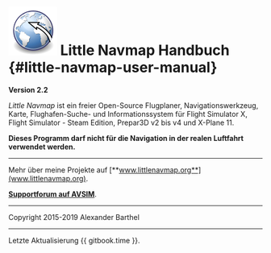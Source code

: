 # ![Little Navmap](../images/littlenavmap.svg "Little Navmap") Little Navmap Handbuch {#little-navmap-user-manual}

**Version 2.2**

_Little Navmap_ ist ein freier Open-Source Flugplaner, Navigationswerkzeug, Karte, Flughafen-Suche- und Informationssystem für Flight Simulator X, Flight Simulator - Steam Edition, Prepar3D v2 bis v4 und X-Plane 11.

**Dieses Programm darf nicht für die Navigation in der realen Luftfahrt verwendet werden.**

---

Mehr über meine Projekte auf [**www.littlenavmap.org**](www.littlenavmap.org).

[**Supportforum auf AVSIM**](https://www.avsim.com/forums/forum/780-little-navmap-little-navconnect-little-logbook-support-forum/).

---

Copyright 2015-2019 Alexander Barthel


---

Letzte Aktualisierung {{ gitbook.time }}.
